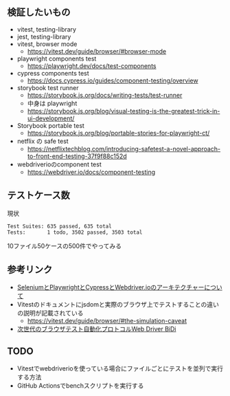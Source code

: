 ## 検証したいもの

- vitest, testing-library
- jest, testing-library
- vitest, browser mode
  - https://vitest.dev/guide/browser/#browser-mode
- playwright components test
  - https://playwright.dev/docs/test-components
- cypress components test
  - https://docs.cypress.io/guides/component-testing/overview
- storybook test runner
  - https://storybook.js.org/docs/writing-tests/test-runner
  - 中身は playwright
  - https://storybook.js.org/blog/visual-testing-is-the-greatest-trick-in-ui-development/
- Storybook portable test
  - https://storybook.js.org/blog/portable-stories-for-playwright-ct/
- netflix の safe test
  - https://netflixtechblog.com/introducing-safetest-a-novel-approach-to-front-end-testing-37f9f88c152d
- webdriverioのcomponent test
  - https://webdriver.io/docs/component-testing

## テストケース数

現状

```
Test Suites: 635 passed, 635 total
Tests:       1 todo, 3502 passed, 3503 total
```

10ファイル50ケースの500件でやってみる

## 参考リンク

- [SeleniumとPlaywrightとCypressとWebdriver.ioのアーキテクチャーについて](https://zenn.dev/taku_nakagawa/articles/665048ada0ec58)
- Vitestのドキュメントにjsdomと実際のブラウザ上でテストすることの違いの説明が記載されている
  - https://vitest.dev/guide/browser/#the-simulation-caveat
- [次世代のブラウザテスト自動化プロトコルWeb Driver BiDi](https://zenn.dev/togami2864/articles/65af759b4a34f6)

## TODO

- Vitestでwebdriverioを使っている場合にファイルごとにテストを並列で実行する方法
- GitHub Actionsでbenchスクリプトを実行する
